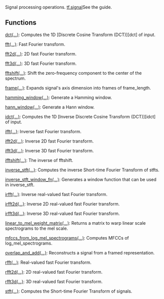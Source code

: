 Signal processing operations.
[tf.signal](https://tensorflow.org/api_guides/python/contrib.signal)See the  guide.

## Functions
[dct(...)](https://tensorflow.google.cn/api_docs/python/tf/signal/dct): Computes the 1D [Discrete Cosine Transform (DCT)][dct] of input.

[fft(...)](https://tensorflow.google.cn/api_docs/python/tf/signal/fft): Fast Fourier transform.

[fft2d(...)](https://tensorflow.google.cn/api_docs/python/tf/signal/fft2d): 2D fast Fourier transform.

[fft3d(...)](https://tensorflow.google.cn/api_docs/python/tf/signal/fft3d): 3D fast Fourier transform.

[fftshift(...)](https://tensorflow.google.cn/api_docs/python/tf/signal/fftshift): Shift the zero-frequency component to the center of the spectrum.

[frame(...)](https://tensorflow.google.cn/api_docs/python/tf/signal/frame): Expands signal's axis dimension into frames of frame_length.

[hamming_window(...)](https://tensorflow.google.cn/api_docs/python/tf/signal/hamming_window): Generate a Hamming window.

[hann_window(...)](https://tensorflow.google.cn/api_docs/python/tf/signal/hann_window): Generate a Hann window.

[idct(...)](https://tensorflow.google.cn/api_docs/python/tf/signal/idct): Computes the 1D [Inverse Discrete Cosine Transform (DCT)][idct] of input.

[ifft(...)](https://tensorflow.google.cn/api_docs/python/tf/signal/ifft): Inverse fast Fourier transform.

[ifft2d(...)](https://tensorflow.google.cn/api_docs/python/tf/signal/ifft2d): Inverse 2D fast Fourier transform.

[ifft3d(...)](https://tensorflow.google.cn/api_docs/python/tf/signal/ifft3d): Inverse 3D fast Fourier transform.

[ifftshift(...)](https://tensorflow.google.cn/api_docs/python/tf/signal/ifftshift): The inverse of fftshift.

[inverse_stft(...)](https://tensorflow.google.cn/api_docs/python/tf/signal/inverse_stft): Computes the inverse Short-time Fourier Transform of stfts.

[inverse_stft_window_fn(...)](https://tensorflow.google.cn/api_docs/python/tf/signal/inverse_stft_window_fn): Generates a window function that can be used in inverse_stft.

[irfft(...)](https://tensorflow.google.cn/api_docs/python/tf/signal/irfft): Inverse real-valued fast Fourier transform.

[irfft2d(...)](https://tensorflow.google.cn/api_docs/python/tf/signal/irfft2d): Inverse 2D real-valued fast Fourier transform.

[irfft3d(...)](https://tensorflow.google.cn/api_docs/python/tf/signal/irfft3d): Inverse 3D real-valued fast Fourier transform.

[linear_to_mel_weight_matrix(...)](https://tensorflow.google.cn/api_docs/python/tf/signal/linear_to_mel_weight_matrix): Returns a matrix to warp linear scale spectrograms to the mel scale.

[mfccs_from_log_mel_spectrograms(...)](https://tensorflow.google.cn/api_docs/python/tf/signal/mfccs_from_log_mel_spectrograms): Computes MFCCs of log_mel_spectrograms.

[overlap_and_add(...)](https://tensorflow.google.cn/api_docs/python/tf/signal/overlap_and_add): Reconstructs a signal from a framed representation.

[rfft(...)](https://tensorflow.google.cn/api_docs/python/tf/signal/rfft): Real-valued fast Fourier transform.

[rfft2d(...)](https://tensorflow.google.cn/api_docs/python/tf/signal/rfft2d): 2D real-valued fast Fourier transform.

[rfft3d(...)](https://tensorflow.google.cn/api_docs/python/tf/signal/rfft3d): 3D real-valued fast Fourier transform.

[stft(...)](https://tensorflow.google.cn/api_docs/python/tf/signal/stft): Computes the Short-time Fourier Transform of signals.

